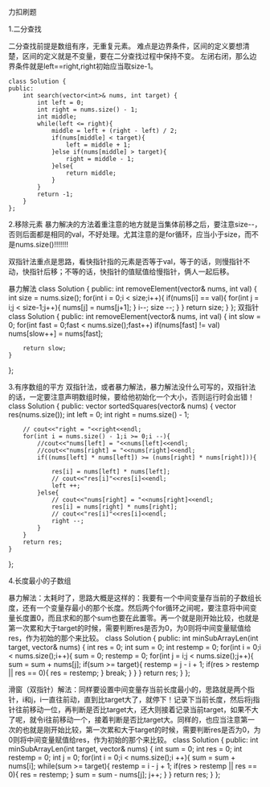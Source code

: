 力扣刷题

1.二分查找

二分查找前提是数组有序，无重复元素。
难点是边界条件，区间的定义要想清楚，区间的定义就是不变量，要在二分查找过程中保持不变。
左闭右闭，那么边界条件就是left==right,right初始应当取size-1。

    class Solution {
    public:
        int search(vector<int>& nums, int target) {
            int left = 0;
            int right = nums.size() - 1;
            int middle;
            while(left <= right){
                middle = left + (right - left) / 2;
                if(nums[middle] < target){
                    left = middle + 1;
                }else if(nums[middle] > target){
                    right = middle - 1;
                }else{
                    return middle;
                }
            }
            return -1;
        }
    };

2.移除元素
暴力解决的方法着重注意的地方就是当集体前移之后，要注意size--，否则后面都是相同的val，不好处理。尤其注意的是for循环，应当小于size，而不是nums.size()!!!!!!!

双指针法重点是思路，看快指针指的元素是否等于val，等于的话，则慢指针不动，快指针后移；不等的话，快指针的值赋值给慢指针，俩人一起后移。

暴力解法
class Solution {
public:
    int removeElement(vector<int>& nums, int val) {
        int size = nums.size();
        for(int i = 0;i < size;i++){
            if(nums[i] == val){
                for(int j = i;j < size-1;j++){
                    nums[j] = nums[j+1];
                }
                i--;
                size --;
            }
        }
        return size;
    }
};
双指针
class Solution {
public:
    int removeElement(vector<int>& nums, int val) {
        int slow = 0;
        for(int fast = 0;fast < nums.size();fast++)
            if(nums[fast] != val)
                nums[slow++] = nums[fast];
        
        return slow;
    }
};

                                                   
                                                   
                                                   
                                                   
3.有序数组的平方
双指针法，或者暴力解法，暴力解法没什么可写的，双指针法的话，一定要注意声明数组时候，要给他初始化一个大小，否则运行时会出错！
                                                   class Solution {
public:
    vector<int> sortedSquares(vector<int>& nums) {
        vector<int> res(nums.size());
        int left = 0;
        int right = nums.size() - 1;
        
        // cout<<"right = "<<right<<endl;
        for(int i = nums.size() - 1;i >= 0;i --){
            //cout<<"nums[left] = "<<nums[left]<<endl;
            //cout<<"nums[right] = "<<nums[right]<<endl;
            if((nums[left] * nums[left]) >= (nums[right] * nums[right])){

                res[i] = nums[left] * nums[left];
                // cout<<"res[i]"<<res[i]<<endl;
                left ++;
            }else{
                // cout<<"nums[right] = "<<nums[right]<<endl;
                res[i] = nums[right] * nums[right];
                // cout<<"res[i]"<<res[i]<<endl;
                right --;
            }
        }
        return res;
    }
};

    
4.长度最小的子数组

暴力解法：太耗时了，思路大概是这样的：我要有一个中间变量存当前的子数组长度，还有一个变量存最小的那个长度。然后两个for循环之间呢，要注意将中间变量长度置0，而且求和的那个sum也要在此置零。再一个就是刚开始比较，也就是第一次累和大于target的时候，需要判断res是否为0，为0则将中间变量赋值给res，作为初始的那个来比较。
    class Solution {
public:
    int minSubArrayLen(int target, vector<int>& nums) {
        int res = 0;
        int sum = 0;
        int restemp = 0;
        for(int i = 0;i < nums.size();i++){
            sum = 0;
            restemp = 0;
            for(int j = i;j < nums.size();j++){
                sum = sum + nums[j];
                if(sum >= target){
                    restemp = j - i + 1;
                    if(res > restemp || res == 0){
                        res = restemp;
                    }
                    break;
                }
            }
        }
        return res;
    }
};
    

滑窗（双指针）解法：同样要设置中间变量存当前长度最小的，思路就是两个指针，i和j，i一直往前动，直到比target大了，就停下！记录下当前长度，然后将j指针往前移动一位，再判断是否比target大，还大则接着记录当前target，如果不大了呢，就令i往前移动一个，接着判断是否比target大。同样的，也应当注意第一次的也就是刚开始比较，第一次累和大于target的时候，需要判断res是否为0，为0则将中间变量赋值给res，作为初始的那个来比较。
    class Solution {
public:
    int minSubArrayLen(int target, vector<int>& nums) {
        int sum = 0;
        int res = 0;
        int restemp = 0;
        int j = 0;
        for(int i = 0;i < nums.size();i ++){
            sum = sum + nums[i];
            while(sum >= target){
                restemp = i - j + 1;
                if(res > restemp || res == 0){
                    res = restemp;
                }
                sum = sum - nums[j];
                j++;
            }
        }
        return res;
    }
};
    
